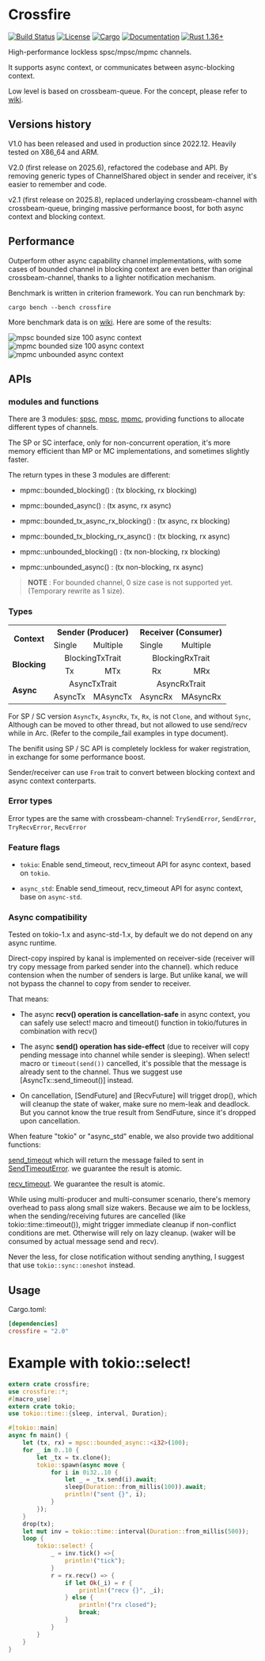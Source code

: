 # Crossfire

[![Build Status](https://github.com/frostyplanet/crossfire-rs/workflows/Rust/badge.svg)](
https://github.com/frostyplanet/crossfire-rs/actions)
[![License](https://img.shields.io/badge/license-MIT%20OR%20Apache--2.0-blue.svg)](
https://github.com/qignstor/crossfire-rs#license)
[![Cargo](https://img.shields.io/crates/v/crossfire.svg)](
https://crates.io/crates/crossfire)
[![Documentation](https://docs.rs/crossfire/badge.svg)](
https://docs.rs/crossfire)
[![Rust 1.36+](https://img.shields.io/badge/rust-1.36+-lightgray.svg)](
https://www.rust-lang.org)

High-performance lockless spsc/mpsc/mpmc channels.

It supports async context, or communicates between async-blocking context.

Low level is based on crossbeam-queue.
For the concept, please refer to [wiki](https://github.com/frostyplanet/crossfire-rs/wiki).

## Versions history

V1.0 has been released and used in production since 2022.12. Heavily tested on X86_64 and ARM.

V2.0 (first release on 2025.6), refactored the codebase and API. By removing generic types of ChannelShared object in sender and receiver,
it's easier to remember and code.

v2.1 (first release on 2025.8), replaced underlaying crossbeam-channel with crossbeam-queue, bringing massive performance
boost, for both async context and blocking context.


## Performance

Outperform other async capability channel implementations, with some cases of bounded channel in blocking context are even
better than original crossbeam-channel, thanks to a lighter notification mechanism.

Benchmark is written in criterion framework. You can run benchmark by:

```
cargo bench --bench crossfire
```

More benchmark data is on [wiki](https://github.com/frostyplanet/crossfire-rs/wiki/benchmark-v2.0.14-2025%E2%80%9008%E2%80%9003). Here are some of the results:

<img src="https://github.com/frostyplanet/crossfire-rs/wiki/images/benchmark-2.0.14-2025-08-03/mpsc_size_100_async.png" alt="mpsc bounded size 100 async context">

<img src="https://github.com/frostyplanet/crossfire-rs/wiki/images/benchmark-2.0.14-2025-08-03/mpmc_size_100_async.png" alt="mpmc bounded size 100 async context">

<img src="https://github.com/frostyplanet/crossfire-rs/wiki/images/benchmark-2.0.14-2025-08-03/mpmc_unbounded_async.png" alt="mpmc unbounded async context">


## APIs

### modules and functions

There are 3 modules: [spsc](https://docs.rs/crossfire/latest/crossfire/spsc/index.html), [mpsc](https://docs.rs/crossfire/latest/crossfire/mpsc/index.html), [mpmc](https://docs.rs/crossfire/latest/crossfire/mpmc/index.html), providing functions to allocate different types of channels.

The SP or SC interface, only for non-concurrent operation, it's more memory efficient than MP or MC implementations, and sometimes slightly faster.

The return types in these 3 modules are different:

* mpmc::bounded_blocking() : (tx blocking, rx blocking)

* mpmc::bounded_async() :  (tx async, rx async)

* mpmc::bounded_tx_async_rx_blocking() : (tx async, rx blocking)

* mpmc::bounded_tx_blocking_rx_async() : (tx blocking, rx async)

* mpmc::unbounded_blocking() : (tx non-blocking, rx blocking)

* mpmc::unbounded_async() : (tx non-blocking, rx async)


> **NOTE** :  For bounded channel, 0 size case is not supported yet. (Temporary rewrite as 1 size).

### Types

<table align="center" cellpadding="30">
<tr> <th rowspan="2"> Context </th><th colspan="2" align="center"> Sender (Producer) </th> <th colspan="2" align="center"> Receiver (Consumer) </th> </tr>
<tr> <td> Single </td> <td> Multiple </td><td> Single </td><td> Multiple </td></tr>
<tr><td rowspan="2"> <b>Blocking</b> </td>
<td colspan="2" align="center"> BlockingTxTrait </td>
<td colspan="2" align="center"> BlockingRxTrait </td></tr>
<tr>
<td align="center">Tx </td>
<td align="center">MTx</td>
<td align="center">Rx</td>
<td align="center">MRx</td> </tr>

<tr><td rowspan="2"><b>Async</b></td>
<td colspan="2" align="center">AsyncTxTrait</td>
<td colspan="2" align="center">AsyncRxTrait</td></tr>
<tr>
<td>AsyncTx</td>
<td>MAsyncTx</td>
<td>AsyncRx</td>
<td>MAsyncRx</td></tr>

</table>

For SP / SC version `AsyncTx`, `AsyncRx`, `Tx`, `Rx`, is not `Clone`, and without `Sync`,
Although can be moved to other thread, but not allowed to use send/recv while in Arc.
(Refer to the compile_fail examples in type document).

The benifit using SP / SC API is completely lockless for waker registration, in exchange for some performance boost.

Sender/receiver can use `From` trait to convert between blocking context and async context
conterparts.

### Error types

Error types are the same with crossbeam-channel:  `TrySendError`, `SendError`, `TryRecvError`, `RecvError`

### Feature flags

- `tokio`: Enable send_timeout, recv_timeout API for async context, based on `tokio`.

- `async_std`: Enable send_timeout, recv_timeout API for async context, base on `async-std`.

### Async compatibility

Tested on tokio-1.x and async-std-1.x, by default we do not depend on any async runtime.

Direct-copy inspired by kanal is implemented on receiver-side (receiver will try copy message
from parked sender into the channel). which reduce contension when the number of senders is large.
But unlike kanal, we will not bypass the channel to copy from sender to receiver.

That means:

* The async **recv() operation is cancellation-safe** in async context,
you can safely use select! macro and timeout() function in tokio/futures in combination with recv()

* The async **send() operation has side-effect** (due to receiver will copy pending message into channel while sender is
sleeping). When select! macro or `timeout(send())` cancelled, it's possible that the message is already
sent to the channel. Thus we suggest use [AsyncTx::send_timeout()] instead.

* On cancellation, [SendFuture] and [RecvFuture] will trigget drop(), which will cleanup the state of waker,
make sure no mem-leak and deadlock. But you cannot know the true result from SendFuture, since it's dropped
upon cancellation.

When feature "tokio" or "async_std" enable, we also provide two additional functions:

[send_timeout](https://docs.rs/crossfire/latest/crossfire/struct.AsyncTx.html#method.send_timeout)
 which will return the message failed to sent in [SendTimeoutError](https://docs.rs/crossfire/latest/crossfire/enum.SendTimeoutError.html).
 we guarantee the result is atomic.

[recv_timeout](https://docs.rs/crossfire/latest/crossfire/struct.AsyncRx.html#method.recv_timeout). We guarantee the result is atomic.

While using multi-producer and multi-consumer scenario, there's memory overhead to pass along small size wakers.
Because we aim to be lockless, when the sending/receiving futures are cancelled (like tokio::time::timeout()),
might trigger immediate cleanup if non-conflict conditions are met.
Otherwise will rely on lazy cleanup. (waker will be consumed by actual message send and recv).

Never the less, for close notification without sending anything,
I suggest that use `tokio::sync::oneshot` instead.

## Usage

Cargo.toml:
```toml
[dependencies]
crossfire = "2.0"
```

# Example with tokio::select!

```rust
extern crate crossfire;
use crossfire::*;
#[macro_use]
extern crate tokio;
use tokio::time::{sleep, interval, Duration};

#[tokio::main]
async fn main() {
    let (tx, rx) = mpsc::bounded_async::<i32>(100);
    for _ in 0..10 {
        let _tx = tx.clone();
        tokio::spawn(async move {
            for i in 0i32..10 {
                let _ = _tx.send(i).await;
                sleep(Duration::from_millis(100)).await;
                println!("sent {}", i);
            }
        });
    }
    drop(tx);
    let mut inv = tokio::time::interval(Duration::from_millis(500));
    loop {
        tokio::select! {
            _ = inv.tick() =>{
                println!("tick");
            }
            r = rx.recv() => {
                if let Ok(_i) = r {
                    println!("recv {}", _i);
                } else {
                    println!("rx closed");
                    break;
                }
            }
        }
    }
}
```
